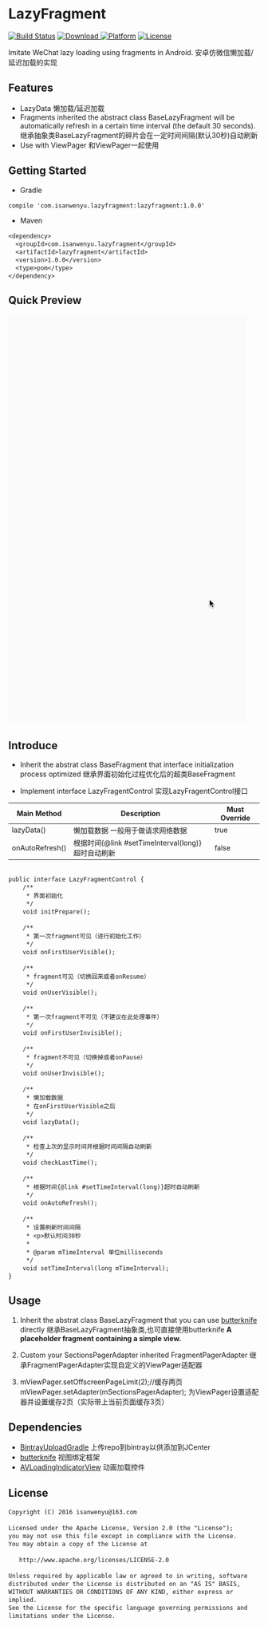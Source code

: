 # LazyFragment

[![Build Status](https://travis-ci.org/isanwenyu/LazyFragment.svg?branch=master)](https://travis-ci.org/isanwenyu/LazyFragment)
[ ![Download](https://api.bintray.com/packages/isanwenyu/maven/LazyFragment/images/download.svg) ](https://bintray.com/isanwenyu/maven/LazyFragment/_latestVersion)
[![Platform](http://img.shields.io/badge/platform-android-brightgreen.svg?style=flat)](http://developer.android.com/index.html)
[![License](https://img.shields.io/badge/license-Apache%202-blue.svg)](https://www.apache.org/licenses/LICENSE-2.0)

Imitate WeChat lazy loading using fragments in Android. 安卓仿微信懒加载/延迟加载的实现

## Features 

- LazyData 懒加载/延迟加载
- Fragments inherited the abstract class BaseLazyFragment will be automatically refresh in a certain time interval (the default 30 seconds). 继承抽象类BaseLazyFragment的碎片会在一定时间间隔(默认30秒)自动刷新
- Use with ViewPager 和ViewPager一起使用

## Getting Started

- Gradle

```
compile 'com.isanwenyu.lazyfragment:lazyfragment:1.0.0'
```
- Maven

```
<dependency>
  <groupId>com.isanwenyu.lazyfragment</groupId>
  <artifactId>lazyfragment</artifactId>
  <version>1.0.0</version>
  <type>pom</type>
</dependency>
```

## Quick Preview
![gif](gif/lazyfragment_demo.gif)

## Introduce

- Inherit the abstrat class BaseFragment that interface initialization process optimized
继承界面初始化过程优化后的超类BaseFragment

- Implement interface LazyFragentControl  实现LazyFragentControl接口


Main Method | Description | Must Override 
------- | ------- | -------
lazyData() | 懒加载数据 一般用于做请求网络数据 | true
onAutoRefresh() | 根据时间{@link #setTimeInterval(long)}超时自动刷新 | false

```

public interface LazyFragmentControl {
    /**
     * 界面初始化
     */
    void initPrepare();

    /**
     * 第一次fragment可见（进行初始化工作）
     */
    void onFirstUserVisible();

    /**
     * fragment可见（切换回来或者onResume）
     */
    void onUserVisible();

    /**
     * 第一次fragment不可见（不建议在此处理事件）
     */
    void onFirstUserInvisible();

    /**
     * fragment不可见（切换掉或者onPause）
     */
    void onUserInvisible();

    /**
     * 懒加载数据
     * 在onFirstUserVisible之后
     */
    void lazyData();

    /**
     * 检查上次的显示时间并根据时间间隔自动刷新
     */
    void checkLastTime();

    /**
     * 根据时间{@link #setTimeInterval(long)}超时自动刷新
     */
    void onAutoRefresh();

    /**
     * 设置刷新时间间隔
     * <p>默认时间30秒
     *
     * @param mTimeInterval 单位milliseconds
     */
    void setTimeInterval(long mTimeInterval);
}
```

## Usage

1. Inherit the abstrat class BaseLazyFragment that you can use [butterknife](http://jakewharton.github.io/butterknife/) directly 继承BaseLazyFragment抽象类,也可直接使用butterknife
**A placeholder fragment containing a simple view.**

2. Custom your SectionsPagerAdapter inherited FragmentPagerAdapter 继承FragmentPagerAdapter实现自定义的ViewPager适配器

3. mViewPager.setOffscreenPageLimit(2);//缓存两页
        mViewPager.setAdapter(mSectionsPagerAdapter);
        为ViewPager设置适配器并设置缓存2页（实际带上当前页面缓存3页）

## Dependencies

* [BintrayUploadGradle](https://github.com/isanwenyu/BintrayUploadGradle) 上传repo到bintray以供添加到JCenter
* [butterknife](http://jakewharton.github.io/butterknife/) 视图绑定框架
* [AVLoadingIndicatorView](https://github.com/81813780/AVLoadingIndicatorView) 动画加载控件


License
-------
    Copyright (C) 2016 isanwenyu@163.com
    
    Licensed under the Apache License, Version 2.0 (the "License");
    you may not use this file except in compliance with the License.
    You may obtain a copy of the License at

       http://www.apache.org/licenses/LICENSE-2.0

    Unless required by applicable law or agreed to in writing, software
    distributed under the License is distributed on an "AS IS" BASIS,
    WITHOUT WARRANTIES OR CONDITIONS OF ANY KIND, either express or implied.
    See the License for the specific language governing permissions and
    limitations under the License.
